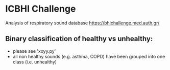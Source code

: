 # ICBHI Challenge

Analysis of respiratory sound database
https://bhichallenge.med.auth.gr/

## Binary classification of healthy vs unhealthy: 
 - please see 'xxyy.py'
 - all non healthy sounds (e.g. asthma, COPD) have been grouped into one class (i.e. unhealthy)


